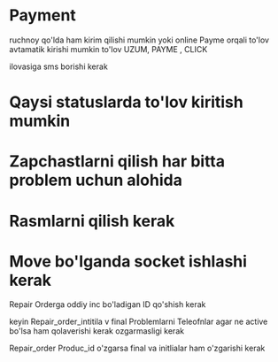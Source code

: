 
# Payment

ruchnoy qo'lda ham kirim qilishi mumkin
yoki online Payme orqali to'lov avtamatik kirishi mumkin
to'lov UZUM, PAYME , CLICK

ilovasiga sms borishi kerak

# Qaysi statuslarda to'lov kiritish mumkin

# Zapchastlarni qilish har bitta problem uchun alohida

# Rasmlarni qilish kerak

# Move bo'lganda socket ishlashi kerak

Repair Orderga oddiy inc bo'ladigan ID qo'shish kerak 

keyin Repair_order_intitila v final Problemlarni Teleofnlar
agar ne active bo'lsa ham qolaverishi kerak ozgarmasligi kerak

Repair_order Produc_id o'zgarsa final va initlialar ham o'zgarishi kerak 

